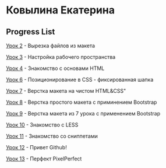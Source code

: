 # Ковылина Екатерина
## Progress List

[Урок 2](https://github.com/Katarinish/Katarinish.github.io/tree/master/%D0%A3%D1%80%D0%BE%D0%BA%202/img "Вырезка файлов из макета") - Вырезка файлов из макета

[Урок 3](https://github.com/Katarinish/Katarinish.github.io/tree/master/%D0%A3%D1%80%D0%BE%D0%BA%203 "Настройка рабочего пространства.") - Настройка рабочего пространства

[Урок 4](https://katarinish.github.io/%D0%A3%D1%80%D0%BE%D0%BA%204/%D0%92%D0%B5%D1%80%D1%81%D1%82%D0%BA%D0%B0%20%D0%BA%D0%BD%D0%B8%D0%B3%D0%B8/src/index.html "Знакомство с основами HTML") -  Знакомство с основами HTML

[Урок 6](https://katarinish.github.io/%D0%A3%D1%80%D0%BE%D0%BA%206/fixed-nav-bar/src/index.html "Позиционирование в CSS - фиксированная шапка") - Позиционирование в CSS - фиксированная шапка

[Урок 7](https://katarinish.github.io/%D0%A3%D1%80%D0%BE%D0%BA%207/FirstProj/src/index.html "Верстка макета на чистом HTML&CSS") - Верстка макета на чистом HTML&CSS"

[Урок 8](https://katarinish.github.io/%D0%A3%D1%80%D0%BE%D0%BA%208/BootFirstProj/src/index.html "Верстка простого макета с приминением Bootstrap") - Верстка простого макета с приминением Bootstrap

[Урок 9](https://katarinish.github.io/%D0%A3%D1%80%D0%BE%D0%BA%209/BootFirstProj/src/index.html "Верстка макета из 7 урока с применением Bootstrap") - Верстка макета из 7 урока с применением Bootstrap

[Урок 10](https://github.com/Katarinish/Katarinish.github.io/tree/master/%D0%A3%D1%80%D0%BE%D0%BA%2010/HomeProj10/src "Знакомство с LESS") - Знакомство с LESS

[Урок 11](https://github.com/Katarinish/Katarinish.github.io/tree/master/%D0%A3%D1%80%D0%BE%D0%BA%2011 "Знакомство со сниппетами") - Знакомство со сниппетами

[Урок 12](https://github.com/Katarinish/Katarinish.github.io "Привет Github!") - Привет Github!

[Урок 13](https://katarinish.github.io/%D0%A3%D1%80%D0%BE%D0%BA%2013/HomeProj13/src/index.html) - Перфект PixelPerfect


